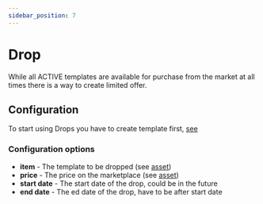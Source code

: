 ```yaml
---
sidebar_position: 7
---
```


# Drop

While all ACTIVE templates are available for purchase from the market at all times there is a way to create limited
offer. 

## Configuration

To start using Drops you have to create template first, [see](/docs/admin-panel/hierarchy/ERC721/template/)

### Configuration options

- **item** - The template to be dropped (see [asset](/docs/admin-panel/misc/asset/))
- **price** - The price on the marketplace (see [asset](/docs/admin-panel/misc/asset/))
- **start date** - The start date of the drop, could be in the future
- **end date** - The ed date of the drop, have to be after start date


